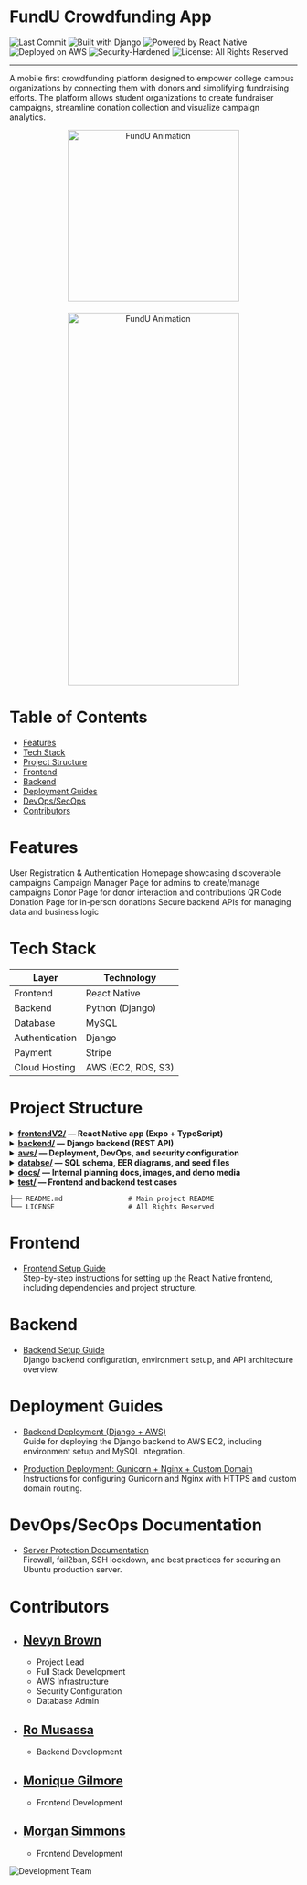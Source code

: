 # FundU Crowdfunding App

![Last Commit](https://img.shields.io/github/last-commit/BrownTD/fundu-app)
![Built with Django](https://img.shields.io/badge/backend-Django-blue)
![Powered by React Native](https://img.shields.io/badge/frontend-React%20Native-orange)
![Deployed on AWS](https://img.shields.io/badge/deployment-AWS-232f3e)
![Security-Hardened](https://img.shields.io/badge/security-Fail2Ban%20%2B%20UFW-brightgreen)
![License: All Rights Reserved](https://img.shields.io/badge/license-All%20Rights%20Reserved-red)

---

A mobile first crowdfunding platform designed to empower college campus organizations by connecting them with donors and simplifying fundraising efforts. The platform allows student organizations to create fundraiser campaigns, streamline donation collection and visualize campaign analytics.

<div align="center" style="display: flex; justify-content: center; gap: 20px; flex-wrap: wrap;">

  <!-- Autoplaying video -->
   <img src="./docs/images/welcomeScreen_fixed.gif" alt="FundU Animation" width="300" />

  <!-- GIF preview -->
  <img src="./docs/images/splashScreen.gif" alt="FundU Animation" height="652" width="300" />
  
</div>


# Table of Contents

- [Features](#features)
- [Tech Stack](#tech-stack)
- [Project Structure](#project-structure)
- [Frontend](#frontend)
- [Backend](#backend)
- [Deployment Guides](#deployment-guides)
- [DevOps/SecOps](#devopssecops-documentation)
- [Contributors](#contributors)

# Features

User Registration & Authentication 
Homepage showcasing discoverable campaigns
Campaign Manager Page for admins to create/manage campaigns
Donor Page for donor interaction and contributions
QR Code Donation Page for in-person donations
Secure backend APIs for managing data and business logic

# Tech Stack

| **Layer**        | **Technology**                |
|------------------|-------------------------------|
| Frontend         | React Native                  |
| Backend          | Python (Django)               |
| Database         | MySQL                         |
| Authentication   | Django                        |
| Payment          | Stripe                        |
| Cloud Hosting    | AWS (EC2, RDS, S3)            |

# Project Structure

<details>
<summary><strong><a href="frontendV2/">frontendV2/</a> — React Native app (Expo + TypeScript)</strong></summary>

```
├── app/                     # App routes and screens
├── assets/                  # Images, fonts, etc.
├── components/              # Custom UI components
├── constants/               # Shared style constants
├── hooks/                   # Custom hooks (e.g. theming)
├── ios/                     # iOS native files (Xcode)
├── package.json             # Frontend dependencies
└── tsconfig.json            # TypeScript config
```
</details>

<details>
<summary><strong><a href="backend/">backend/</a> — Django backend (REST API)</strong></summary>

```
├── app/                     # Core app: models, views, serializers, routes
├── fundu_backend/           # Project settings, URLs, WSGI/ASGI
├── manage.py                # Django CLI entry point
└── requirements.txt         # Backend dependencies
```
</details>

<details>
<summary><strong><a href="aws/">aws/</a> — Deployment, DevOps, and security configuration</strong></summary>

```
├── deployment-gunicorn-nginx.md   # Production setup (EC2 + Gunicorn + Nginx)
├── server_protection_readme.md    # Fail2Ban, UFW, SSH lockdown
└── README.md                # AWS deployment overview
```
</details>

<details>
<summary><strong><a href="database/">databse/</a> — SQL schema, EER diagrams, and seed files</strong></summary>

```
├── schema.sql               # Core table schema
├── fundu_full.sql           # Full DB dump (if included)
└── seed_and_update.sql      # Insert/update helpers
```
</details>

<details>
<summary><strong><a href="docs/">docs/</a> — Internal planning docs, images, and demo media</strong></summary>

```
├── FundU_App_Demo.mp4       # Project walkthrough video
├── images/                  # Logos, wireframes, team graphics
└── planning/                # Hackathon slides and docs
```
</details>

<details>
<summary><strong><a href="tests/">test/</a> — Frontend and backend test cases</strong></summary>

```
├── test_backend.py
└── test_frontend.js
```
</details>

```
├── README.md                # Main project README
└── LICENSE                  # All Rights Reserved
```
# Frontend
- [Frontend Setup Guide](frontendV2/README.md)  
  Step-by-step instructions for setting up the React Native frontend, including dependencies and project structure.

# Backend
- [Backend Setup Guide](backend/README.md)  
  Django backend configuration, environment setup, and API architecture overview.

# Deployment Guides
- [Backend Deployment (Django + AWS)](aws/README.md)  
  Guide for deploying the Django backend to AWS EC2, including environment setup and MySQL integration.
  
- [Production Deployment: Gunicorn + Nginx + Custom Domain](aws/deployment-gunicorn-nginx.md)  
  Instructions for configuring Gunicorn and Nginx with HTTPS and custom domain routing.

# DevOps/SecOps Documentation
- [Server Protection Documentation](aws/server_protection_readme.md)  
  Firewall, fail2ban, SSH lockdown, and best practices for securing an Ubuntu production server.

# Contributors

- ## [Nevyn Brown](https://github.com/BrownTD)
    - Project Lead
    - Full Stack Development
    - AWS Infrastructure
    - Security Configuration
    - Database Admin
- ## [Ro Musassa](https://github.com/24ro)
    -  Backend Development
- ## [Monique Gilmore](https://github.com/monique3443)
    - Frontend Development
- ## [Morgan Simmons](https://github.com/morgan0paige)
    - Frontend Development

![Development Team](./docs/images/DevelopmentTeam.png)

